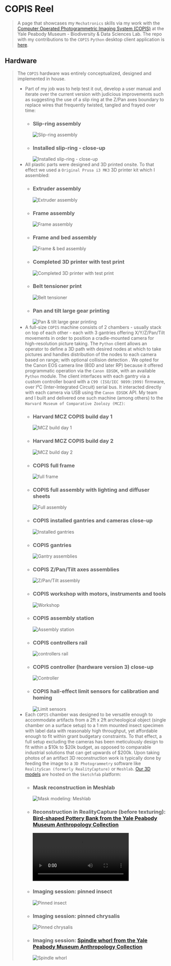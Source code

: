 # COPIS Reel
> A page that showcases my `Mechatronics` skills via my work with the [Computer Operated Photogrammetric Imaging System (COPIS)](http://copis3d.org/) at the Yale Peabody Museum - Biodiversity &amp; Data Sciences Lab.
The repo with my contributions to the `COPIS` `Python` desktop client application is [here](https://github.com/YPM-Informatics/COPISClient/commits/main/?author=djihbril).

## Hardware
> The `COPIS` hardware was entirely conceptualized, designed and implemented in house. 
> *  Part of my job was to help test it out, develop a user manual and iterate over the current version with judicious improvements such as suggesting the use of a slip ring at the Z/Pan axes boundary to replace wires that frequently twisted, tangled and frayed over time:
>    * ### Slip-ring assembly
>      ![Slip-ring assembly](slipring_assembly.jpg)
>    * ### Installed slip-ring - close-up
>      ![Installed slip-ring - close-up](installed_slipring.jpg)
> * All plastic parts were designed and 3D printed onsite. To that effect we used a `Original Prusa i3 MK3` 3D printer kit which I assembled:
>    * ### Extruder assembly
>      ![Extruder assembly](extruder.jpg)
>    * ### Frame assembly
>      ![Frame assembly](frame.jpg)
>    * ### Frame and bed assembly
>      ![Frame & bed assembly](frame_&_bed.jpg)
>    * ### Completed 3D printer with test print
>      ![Completed 3D printer with test print](assemby_&_test.jpg)
>    * ### Belt tensioner print
>      ![Belt tensioner](belt_tensioner_print.jpg)
>    * ### Pan and tilt large gear printing
>      ![Pan & tilt large gear printing](pan&tilt_large_gear.jpg)
> *  A full-size `COPIS` machine consists of 2 chambers - usually stack on top of each other - each with 3 gantries offering X/Y/Z/Pan/Tilt movements in order to position a cradle-mounted camera for high-resolution picture taking. The `Python` client allows an operator to define a 3D path with desired nodes at which to take pictures and handles distribution of the nodes to each camera based on range; with optional collision detection . We opted for the Canon EOS camera line (80D and later RP) because it offered programmatic operation via the `Canon EDSDK`, with an available `Python` module. The client interfaces with each gantry via a custom controller board with a `C99 (ISO/IEC 9899:1999)` firmware, over I²C (Inter-Integrated Circuit) serial bus. It interacted directly with each camera via USB using the `Canon EDSDK` API. My team and I built and delivered one such machine (among others) to the `Harvard Museum of Comparative Zoolozy (MCZ)`:
>    * ### Harvard MCZ COPIS build day 1
>      ![MCZ build day 1](mcz_day_1.JPG)
>    * ### Harvard MCZ COPIS build day 2
>      ![MCZ build day 2](mcz_day_2.JPG)
>    * ### COPIS full frame
>      ![full frame](full_frame.jpg)
>    * ### COPIS full assembly with lighting and diffuser sheets
>      ![Full assembly](full_assembly.jpg)
>    * ### COPIS installed gantries and cameras close-up
>      ![Installed gantries](installed_gantries.jpg)
>    * ### COPIS gantries
>      ![Gantry assemblies](gantry_assemblies.jpg)
>    * ### COPIS Z/Pan/Tilt axes assemblies
>      ![Z/Pan/Tilt assembly](z_pan_tilt_assembly.jpg)
>    * ### COPIS workshop with motors, instruments and tools
>      ![Workshop](workshop.jpg)
>    * ### COPIS assembly station
>      ![Assembly station](assembly_station.jpg)
>    * ### COPIS controllers rail
>      ![controllers rail](controllers_rail.jpg)
>    * ### COPIS controller (hardware version 3) close-up
>      ![Controller](controller.jpg)
>    * ### COPIS hall-effect limit sensors for calibration and homing
>      ![Limit sensors](limit_sensors.jpg)
> *  Each `COPIS` chamber was designed to be versatile enough to accommodate artifacts from a 2ft x 2ft archeological object (single chamber on a surface setup) to a 1 mm mounted insect specimen with label data with reasonably high throughput, yet affordable enough to fit within grant budgetary constraints. To that effect, a full setup excluding the cameras has been meticulously design to fit within a $10k to $20k budget, as opposed to comparable industrial solutions that can get upwards of $200k. 
Upon taking photos of an artifact 3D reconstruction work is typically done by feeding the image to a `3D Photogrammetry` software like `RealityScan (formerly RealityCapture)` or `Meshlab`. [Our 3D models](https://sketchfab.com/yalepeabodymuseum) are hosted on the `Sketchfab` platform:
>    * ### Mask reconstruction in Meshlab
>      ![Mask modeling: Meshlab](Mashlab_mask.jpg)
>    * ### Reconstruction in RealityCapture (before texturing): [Bird-shaped Pottery Bank from the Yale Peabody Museum Anthropology Collection](https://sketchfab.com/3d-models/ypm-ant231383-a45e8e277b8040359a79e4e282b4ec69)
>      <video controls src="RC_pottery.mp4" title="Pottery modeling: RealityCapture"></video>
>    * ### Imaging session: pinned insect
>      ![Pinned insect](pinned_insect.jpg)
>    * ### Imaging session: pinned chrysalis
>      ![Pinned chrysalis](pinned_chrysalis.jpg)
>    * ### Imaging session: [Spindle whorl from the Yale Peabody Museum Anthropology Collection](https://sketchfab.com/3d-models/ypm-ant131826-c26b0a4ce0564970b709c90840ad97d7)
>      ![Spindle whorl](Spindle_whorl.jpg)